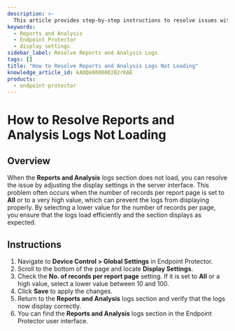 ```yaml
---
description: >-
  This article provides step-by-step instructions to resolve issues with the Reports and Analysis logs not loading in Endpoint Protector by adjusting display settings.
keywords:
  - Reports and Analysis
  - Endpoint Protector
  - display settings
sidebar_label: Resolve Reports and Analysis Logs
tags: []
title: "How to Resolve Reports and Analysis Logs Not Loading"
knowledge_article_id: kA0Qk0000002B2rKAE
products:
  - endpoint-protector
---
```


# How to Resolve Reports and Analysis Logs Not Loading

## Overview

When the **Reports and Analysis** logs section does not load, you can resolve the issue by adjusting the display settings in the server interface. This problem often occurs when the number of records per report page is set to **All** or to a very high value, which can prevent the logs from displaying properly. By selecting a lower value for the number of records per page, you ensure that the logs load efficiently and the section displays as expected.

## Instructions

1. Navigate to **Device Control > Global Settings** in Endpoint Protector.
2. Scroll to the bottom of the page and locate **Display Settings**.
3. Check the **No. of records per report page** setting. If it is set to **All** or a high value, select a lower value between 10 and 100.
4. Click **Save** to apply the changes.
5. Return to the **Reports and Analysis** logs section and verify that the logs now display correctly.
6. You can find the **Reports and Analysis** logs section in the Endpoint Protector user interface.